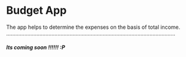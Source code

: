 # Budget App
The app helps to determine the expenses on the basis of total income.
................................................................................................................
##### Its coming soon !!!!!! :P

